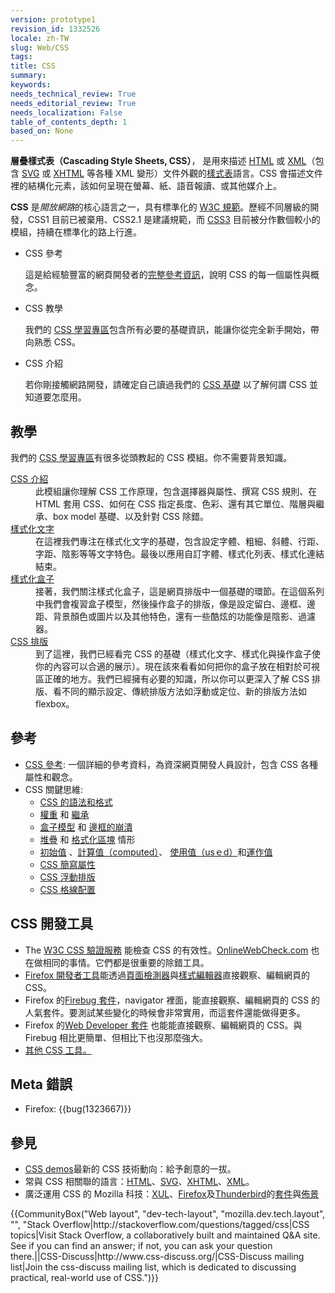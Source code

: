 ```yaml
---
version: prototype1
revision_id: 1332526
locale: zh-TW
slug: Web/CSS
tags: 
title: CSS
summary: 
keywords: 
needs_technical_review: True
needs_editorial_review: True
needs_localization: False
table_of_contents_depth: 1
based_on: None
---
```

<p class="summary"><span class="seosummary="><strong>層疊樣式表（Cascading Style Sheets, CSS）</strong>， 是用來描述 <a href="/zh-TW/docs/HTML" title="HyperText Markup Language">HTML</a> 或 <a href="/zh-TW/docs/XML" title="zh-TW/docs/XML">XML</a>（包含 <a href="/zh-TW/docs/SVG" title="zh-TW/docs/SVG">SVG</a> 或&nbsp;<a href="/zh-TW/docs/XHTML" title="zh-TW/docs/XHTML">XHTML</a> 等各種 XML 變形）文件外觀的<a href="/zh-TW/docs/DOM/stylesheet">樣式表</a>語言。CSS 會描述文件裡的結構化元素，該如何呈現在螢幕、紙、語音報讀、或其他媒介上。</span></p>

<p><strong>CSS</strong> 是<em>開放網路</em>的核心語言之一，具有標準化的 <a class="external" href="http://w3.org/Style/CSS/#specs">W3C 規範</a>。歷經不同層級的開發，CSS1 目前已被棄用、CSS2.1 是建議規範，而 <a href="/zh-TW/docs/CSS/CSS3" title="CSS3">CSS3</a> 目前被分作數個較小的模組，持續在標準化的路上行進。</p>

<section id="sect1">
<ul class="card-grid">
 <li><span>CSS 參考</span>

  <p>這是給經驗豐富的網頁開發者的<a href="/zh-TW/docs/Web/CSS/Reference" title="zh-TW/docs/CSS/CSS_Reference">完整參考資訊</a>，說明 CSS 的每一個屬性與概念。</p>
 </li>
 <li><span>CSS 教學</span>
  <p>我們的 <a href="/zh-TW/docs/Learn/CSS">CSS 學習專區</a>包含所有必要的基礎資訊，能讓你從完全新手開始，帶向熟悉 CSS。</p>
 </li>
 <li><span>CSS 介紹</span>
  <p>若你剛接觸網路開發，請確定自己讀過我們的 <a href="/zh-TW/docs/Learn/Getting_started_with_the_web/CSS_basics">CSS 基礎</a> 以了解何謂 CSS 並知道要怎麼用。</p>
 </li>
</ul>

<div class="row topicpage-table">
<div class="section">
<h2 class="Documentation" id="教學">教學</h2>

<p>我們的 <a href="/zh-TW/docs/Learn/CSS">CSS 學習專區</a>有很多從頭教起的 CSS 模組。你不需要背景知識。</p>

<dl>
 <dt><a href="/zh-TW/docs/Learn/CSS/Introduction_to_CSS">CSS 介紹</a></dt>
 <dd>此模組讓你理解 CSS 工作原理，包含選擇器與屬性、撰寫 CSS 規則、在 HTML 套用 CSS、如何在 CSS 指定長度、色彩、還有其它單位、階層與繼承、box model 基礎、以及針對 CSS 除錯。</dd>
 <dt><a href="/zh-TW/docs/Learn/CSS/Styling_text">樣式化文字</a></dt>
 <dd>在這裡我們專注在樣式化文字的基礎，包含設定字體、粗細、斜體、行距、字距、陰影等等文字特色。最後以應用自訂字體、樣式化列表、樣式化連結結束。</dd>
 <dt><a href="/zh-TW/docs/Learn/CSS/Styling_boxes">樣式化盒子</a></dt>
 <dd>接著，我們關注樣式化盒子，這是網頁排版中一個基礎的環節。在這個系列中我們會複習盒子模型，然後操作盒子的排版，像是設定留白、邊框、邊距、背景顏色或圖片以及其他特色，還有一些酷炫的功能像是陰影、過濾器。</dd>
 <dt><a href="/zh-TW/docs/Learn/CSS/CSS_layout">CSS 排版</a></dt>
 <dd>到了這裡，我們已經看完 CSS 的基礎（樣式化文字、樣式化與操作盒子使你的內容可以合適的展示）。<span class="not-sure">現在該來看看如何把你的盒子放在相對於可視區正確的地方。我們已經擁有必要的知識，所以你可以更深入了解 CSS 排版、看不同的顯示設定、傳統排版方法如浮動或定位、新的排版方法如 flexbox。</span></dd>
</dl>
</div>

<div class="section">
<h2 class="Tools" id="參考">參考</h2>

<ul>
 <li><a href="/zh-TW/docs/Web/CSS/Reference">CSS 參考</a>: 一個詳細的參考資料，為資深網頁開發人員設計，包含 CSS 各種屬性和觀念。</li>
 <li>CSS 關鍵思維:
  <ul>
   <li><a href="/zh-TW/docs/CSS/Syntax">CSS 的語法和格式</a></li>
   <li><a href="/zh-TW/docs/CSS/Specificity">權重</a> 和 <a href="/zh-TW/docs/CSS/inheritance">繼承</a></li>
   <li><a href="/zh-TW/docs/CSS/box_model">盒子模型</a> 和 <a href="/zh-TW/docs/CSS/margin_collapsing">邊框的崩潰</a></li>
   <li><a href="/zh-TW/docs/CSS/Understanding_z-index/The_stacking_context" title="The stacking context">堆疊</a> 和 <a href="/zh-TW/docs/CSS/block_formatting_context" title="block formatting context">格式化區塊</a> 情形</li>
   <li><a href="/zh-TW/docs/CSS/initial_value">初始值</a> 、<a href="/zh-TW/docs/CSS/computed_value">計算值（computed）</a>、 <a href="/zh-TW/docs/CSS/used_value">使用值（usｅd）</a>和<a href="/zh-TW/docs/CSS/actual_value">運作值</a></li>
   <li><a href="/zh-TW/docs/CSS/Shorthand_properties">CSS 簡寫屬性</a></li>
   <li><a href="/zh-TW/docs/Web/CSS/CSS_Flexible_Box_Layout">CSS 浮動排版</a></li>
   <li><a href="https://developer.mozilla.org/zh-TW/docs/Web/CSS/CSS_Grid_Layout">CSS 格線配置</a></li>
  </ul>
 </li>
</ul>

<h2 class="Tools" id="CSS_開發工具">CSS 開發工具</h2>

<ul>
 <li>The <a class="external" href="http://jigsaw.w3.org/css-validator/">W3C CSS 驗證服務</a> 能檢查 CSS 的有效性。<a href="http://www.onlinewebcheck.com/">OnlineWebCheck.com</a> 也在做相同的事情。它們都是很重要的除錯工具。</li>
 <li><a href="/zh-TW/docs/Tools">Firefox 開發者工具</a>能透過<a href="/zh-TW/docs/Tools/Page_Inspector">頁面檢測器</a>與<a href="/zh-TW/docs/Tools/Style_Editor">樣式編輯器</a>直接觀察、編輯網頁的 CSS。</li>
 <li>Firefox 的<a class="link-https" href="https://addons.mozilla.org/zh-TW/firefox/addon/1843">Firebug 套件</a>，navigator 裡面，能直接觀察、編輯網頁的 CSS 的人氣套件。要測試某些變化的時候會非常實用，而這套件還能做得更多。</li>
 <li>Firefox 的<a class="link-https" href="https://addons.mozilla.org/zh-TW/firefox/addon/60">Web Developer 套件</a> 也能能直接觀察、編輯網頁的 CSS。與 Firebug 相比更簡單、但相比下也沒那麼強大。</li>
 <li><a href="/zh-TW/docs/Web/CSS/Tools">其他 CSS 工具。</a></li>
</ul>

<h2 id="Meta_錯誤">Meta 錯誤</h2>

<ul>
 <li>Firefox: {{bug(1323667)}}</li>
</ul>
</div>
</div>
</section>

<h2 id="參見">參見</h2>

<ul>
 <li><a href="/zh-TW/docs/Web/Demos_of_open_web_technologies#CSS">CSS demos</a>最新的 CSS 技術動向：給予創意的一拔。</li>
 <li>常與 CSS 相關聯的語言：<a href="/zh-TW/docs/HTML">HTML</a>、<a href="/zh-TW/docs/SVG">SVG</a>、<a href="/zh-TW/docs/XHTML">XHTML</a>、<a href="/zh-TW/docs/XML">XML</a>。</li>
 <li>廣泛運用 CSS 的 Mozilla 科技：<a href="/zh-TW/docs/Mozilla/Tech/XUL">XUL</a>、<a href="/zh-TW/Firefox">Firefox</a>及<a href="/zh-TW/docs/Mozilla/Thunderbird">Thunderbird</a>的<a href="/zh-TW/docs/Extensions">套件</a>與<a href="/zh-TW/Add-ons/Themes">佈景</a></li>
</ul>

<p>{{CommunityBox("Web layout", "dev-tech-layout", "mozilla.dev.tech.layout", "", "Stack Overflow|http://stackoverflow.com/questions/tagged/css|CSS topics|Visit Stack Overflow, a collaboratively built and maintained Q&amp;A site. See if you can find an answer; if not, you can ask your question there.||CSS-Discuss|http://www.css-discuss.org/|CSS-Discuss mailing list|Join the css-discuss mailing list, which is dedicated to discussing practical, real-world use of CSS.")}}</p>

